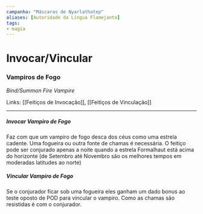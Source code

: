 ```yaml
---
campanha: "Máscaras de Nyarlathotep"
aliases: [Autoridade da Língua Flamejante]
tags: 
- magia
---
```


# Invocar/Vincular 
### Vampiros de Fogo
*Bind/Summon Fire Vampire*

Links: [[Feitiços de Invocação]], [[Feitiços de Vinculação]]

---
##### Invocar Vampiro de Fogo
Faz com que um vampiro de fogo desca dos céus como uma estrela cadente. Uma fogueira ou outra fonte de chamas é necessária. O feitiço pode ser conjurado apenas a noite quando a estrela Formalhaut está acima do horizonte (de Setembro até Novembro são os melhores tempos em moderadas latitudes ao norte)

##### Vincular Vampiro de Fogo
Se o conjurador ficar sob uma fogueira eles ganham um dado bonus ao teste oposto de POD para vincular o vampiro. Como as chamas são resistidas é com o conjurador.